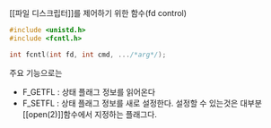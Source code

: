 [[파일 디스크립터]]를 제어하기 위한 함수(fd control)


~~~c
#include <unistd.h>
#include <fcntl.h>

int fcntl(int fd, int cmd, .../*arg*/);
~~~

주요 기능으로는 
- F_GETFL : 상태 플래그 정보를 읽어온다
- F_SETFL : 상태 플래그 정보를 새로 설정한다. 설정할 수 있는것은 대부분 [[open(2)]]함수에서 
  지정하는 플래그다.